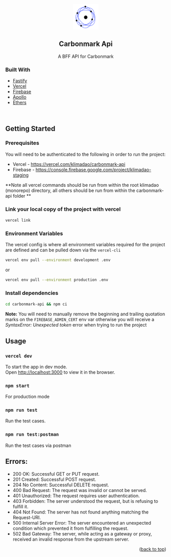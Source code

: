 <!-- PROJECT LOGO -->
<br />
<div align="center">
  <a href="https://github.com/github_username/repo_name">
    <img src="./assets/logo.png" alt="Logo" width="80" height="80">
  </a>

<h2 align="center">Carbonmark Api</h2>

  <p align="center">
    A BFF API for Carbonmark
    <br />
  </p>
</div>

### Built With

- [Fastify](https://fastify.io)
- [Vercel](https://vercel.com)
- [Firebase](https://firebase.google.com)
- [Apollo](https://www.apollographql.com/)
- [Ethers](https://docs.ethers.org/)

<br />

## Getting Started

### Prerequisites

You will need to be authenticated to the following in order to run the project:

- Vercel - https://vercel.com/klimadao/carbonmark-api
- Firebase - https://console.firebase.google.com/project/klimadao-staging

**Note all vercel commands should be run from within the root klimadao (monorepo) directory, all others should be run from within the carbonmark-api folder **

### Link your local copy of the project with vercel

```sh
vercel link
```

### Environment Variables

The vercel config is where all environment variables required for the project are defined and can be pulled down via the `vercel-cli`

```sh
vercel env pull --environment development .env
```

or

```sh
vercel env pull --environment production .env
```

### Install dependencies

```sh
cd carbonmark-api && npm ci
```

**Note:** You will need to manually remove the beginning and trailing quotation marks on the `FIREBASE_ADMIN_CERT` env var otherwise you will receive a _SyntaxError: Unexpected token_ error when trying to run the project

<!-- USAGE EXAMPLES -->

## Usage

### `vercel dev`

To start the app in dev mode.\
Open [http://localhost:3000](http://localhost:3000) to view it in the browser.

### `npm start`

For production mode

### `npm run test`

Run the test cases.

### `npm run test:postman`

Run the test cases via postman

## Errors:

- 200 OK: Successful GET or PUT request.
- 201 Created: Successful POST request.
- 204 No Content: Successful DELETE request.
- 400 Bad Request: The request was invalid or cannot be served.
- 401 Unauthorized: The request requires user authentication.
- 403 Forbidden: The server understood the request, but is refusing to fulfill it.
- 404 Not Found: The server has not found anything matching the Request-URI.
- 500 Internal Server Error: The server encountered an unexpected condition which prevented it from fulfilling the request.
- 502 Bad Gateway: The server, while acting as a gateway or proxy, received an invalid response from the upstream server.

<!-- TODO Add description about deployment process -->
<!-- TODO Add description of available endpoints -->

<p align="right">(<a href="#readme-top">back to top</a>)</p>

